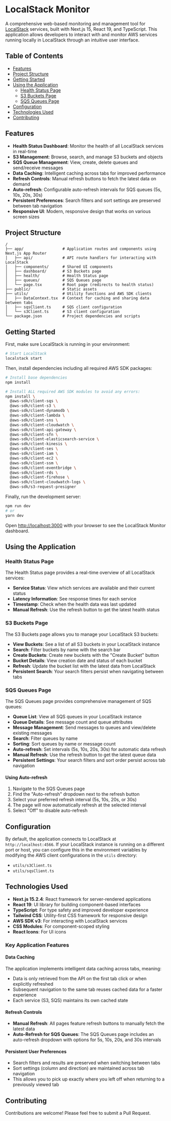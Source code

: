 # LocalStack Monitor

A comprehensive web-based monitoring and management tool for [LocalStack](https://localstack.cloud/) services, built with Next.js 15, React 19, and TypeScript. This application allows developers to interact with and monitor AWS services running locally in LocalStack through an intuitive user interface.

## Table of Contents

- [Features](#features)
- [Project Structure](#project-structure)
- [Getting Started](#getting-started)
- [Using the Application](#using-the-application)
  - [Health Status Page](#health-status-page)
  - [S3 Buckets Page](#s3-buckets-page)
  - [SQS Queues Page](#sqs-queues-page)
- [Configuration](#configuration)
- [Technologies Used](#technologies-used)
- [Contributing](#contributing)

## Features

- **Health Status Dashboard**: Monitor the health of all LocalStack services in real-time
- **S3 Management**: Browse, search, and manage S3 buckets and objects
- **SQS Queue Management**: View, create, delete queues and send/receive messages
- **Data Caching**: Intelligent caching across tabs for improved performance
- **Refresh Controls**: Manual refresh buttons to fetch the latest data on demand
- **Auto-refresh**: Configurable auto-refresh intervals for SQS queues (5s, 10s, 20s, 30s)
- **Persistent Preferences**: Search filters and sort settings are preserved between tab navigation
- **Responsive UI**: Modern, responsive design that works on various screen sizes

## Project Structure

```
/
├── app/                 # Application routes and components using Next.js App Router
│   ├── api/             # API route handlers for interacting with LocalStack
│   ├── components/      # Shared UI components
│   ├── dashboard/       # S3 Buckets page
│   ├── health/          # Health Status page
│   ├── queues/          # SQS Queues page
│   └── page.tsx         # Root page (redirects to health status)
├── public/              # Static assets
├── utils/               # Utility functions and AWS SDK clients
│   ├── DataContext.tsx  # Context for caching and sharing data between tabs
│   ├── sqsClient.ts     # SQS client configuration
│   └── s3Client.ts      # S3 client configuration
└── package.json         # Project dependencies and scripts
```

## Getting Started

First, make sure LocalStack is running in your environment:

```bash
# Start LocalStack
localstack start
```

Then, install dependencies including all required AWS SDK packages:

```bash
# Install base dependencies
npm install

# Install ALL required AWS SDK modules to avoid any errors:
npm install \
  @aws-sdk/client-sqs \
  @aws-sdk/client-s3 \
  @aws-sdk/client-dynamodb \
  @aws-sdk/client-lambda \
  @aws-sdk/client-sns \
  @aws-sdk/client-cloudwatch \
  @aws-sdk/client-api-gateway \
  @aws-sdk/client-sfn \
  @aws-sdk/client-elasticsearch-service \
  @aws-sdk/client-kinesis \
  @aws-sdk/client-ses \
  @aws-sdk/client-iam \
  @aws-sdk/client-ec2 \
  @aws-sdk/client-ssm \
  @aws-sdk/client-eventbridge \
  @aws-sdk/client-rds \
  @aws-sdk/client-firehose \
  @aws-sdk/client-cloudwatch-logs \
  @aws-sdk/s3-request-presigner
```

Finally, run the development server:

```bash
npm run dev
# or
yarn dev
```

Open [http://localhost:3000](http://localhost:3000) with your browser to see the LocalStack Monitor dashboard.

## Using the Application

### Health Status Page

The Health Status page provides a real-time overview of all LocalStack services:

- **Service Status**: View which services are available and their current status
- **Latency Information**: See response times for each service
- **Timestamp**: Check when the health data was last updated
- **Manual Refresh**: Use the refresh button to get the latest health status

### S3 Buckets Page

The S3 Buckets page allows you to manage your LocalStack S3 buckets:

- **View Buckets**: See a list of all S3 buckets in your LocalStack instance
- **Search**: Filter buckets by name with the search bar
- **Create Buckets**: Create new buckets with the "Create Bucket" button
- **Bucket Details**: View creation date and status of each bucket
- **Refresh**: Update the bucket list with the latest data from LocalStack
- **Persistent Search**: Your search filters persist when navigating between tabs

### SQS Queues Page

The SQS Queues page provides comprehensive management of SQS queues:

- **Queue List**: View all SQS queues in your LocalStack instance
- **Queue Details**: See message count and queue attributes
- **Message Management**: Send messages to queues and view/delete existing messages
- **Search**: Filter queues by name
- **Sorting**: Sort queues by name or message count
- **Auto-refresh**: Set intervals (5s, 10s, 20s, 30s) for automatic data refresh
- **Manual Refresh**: Use the refresh button to get the latest queue data
- **Persistent Settings**: Your search filters and sort order persist across tab navigation

#### Using Auto-refresh

1. Navigate to the SQS Queues page
2. Find the "Auto-refresh" dropdown next to the refresh button
3. Select your preferred refresh interval (5s, 10s, 20s, or 30s)
4. The page will now automatically refresh at the selected interval
5. Select "Off" to disable auto-refresh

## Configuration

By default, the application connects to LocalStack at `http://localhost:4566`. If your LocalStack instance is running on a different port or host, you can configure this in the environment variables by modifying the AWS client configurations in the `utils` directory:

- `utils/s3Client.ts`
- `utils/sqsClient.ts`

## Technologies Used

- **Next.js 15.2.4**: React framework for server-rendered applications
- **React 19**: UI library for building component-based interfaces
- **TypeScript**: For type safety and improved developer experience
- **Tailwind CSS**: Utility-first CSS framework for responsive design
- **AWS SDK v3**: For interacting with LocalStack services
- **CSS Modules**: For component-scoped styling
- **React Icons**: For UI icons

### Key Application Features

#### Data Caching
The application implements intelligent data caching across tabs, meaning:
- Data is only retrieved from the API on the first tab click or when explicitly refreshed
- Subsequent navigation to the same tab reuses cached data for a faster experience
- Each service (S3, SQS) maintains its own cached state

#### Refresh Controls
- **Manual Refresh**: All pages feature refresh buttons to manually fetch the latest data
- **Auto-Refresh for SQS Queues**: The SQS Queues page includes an auto-refresh dropdown with options for 5s, 10s, 20s, and 30s intervals

#### Persistent User Preferences
- Search filters and results are preserved when switching between tabs
- Sort settings (column and direction) are maintained across tab navigation
- This allows you to pick up exactly where you left off when returning to a previously viewed tab

## Contributing

Contributions are welcome! Please feel free to submit a Pull Request.
